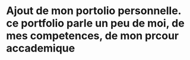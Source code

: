 # Ajout de mon portolio personnelle. ce portfolio parle un peu de moi, de mes competences, de mon prcour accademique